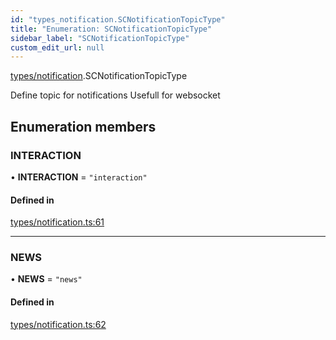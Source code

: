 ```yaml
---
id: "types_notification.SCNotificationTopicType"
title: "Enumeration: SCNotificationTopicType"
sidebar_label: "SCNotificationTopicType"
custom_edit_url: null
---
```


[types/notification](../modules/types_notification.md).SCNotificationTopicType

Define topic for notifications
Usefull for websocket

## Enumeration members

### INTERACTION

• **INTERACTION** = `"interaction"`

#### Defined in

[types/notification.ts:61](https://github.com/selfcommunity/community-ui/blob/f8d581a/packages/sc-core/src/types/notification.ts#L61)

___

### NEWS

• **NEWS** = `"news"`

#### Defined in

[types/notification.ts:62](https://github.com/selfcommunity/community-ui/blob/f8d581a/packages/sc-core/src/types/notification.ts#L62)
